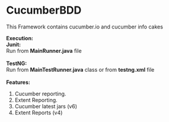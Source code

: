 # CucumberBDD

This Framework contains cucumber.io and cucumber info cakes <br>

<b>Execution:</b><br>
<b>Junit:</b> <br>
Run from <b>MainRunner.java</b> file <br>
<br>
<b>TestNG:</b> <br>
Run from <b>MainTestRunner.java</b> class or from <b>testng.xml</b> file <br>
<br>
<b>Features:</b> <br>
1. Cucumber reporting.<br>
2. Extent Reporting.<br>
3. Cucumber latest jars (v6)<br>
4. Extent Reports (v4)<br>
